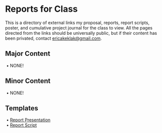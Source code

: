 # Reports for Class
This is a directory of external links my proposal, reports, report scripts, poster, and cumulative project journal for the class to view. 
All the pages directed from the links should be universally public, but if their content has been privated, contact ericakeklak@gmail.com.
## Major Content
&nbsp;&bull;&nbsp;NONE!
## Minor Content
&nbsp;&bull;&nbsp;NONE!
## Templates
&nbsp;&bull;&nbsp;[Report Presentation](https://docs.google.com/presentation/d/1eEVeycVWKrBAQgL0WUMoiQDAkUaAolnJkz_Jvci9ZW4/edit?usp=sharing)<br>
&nbsp;&bull;&nbsp;[Report Script](https://docs.google.com/document/d/13lel2so_XTvRMwCl4t8IqgUd6Wx5zwAOjnSIEY_Y5xQ/edit?usp=sharing)
